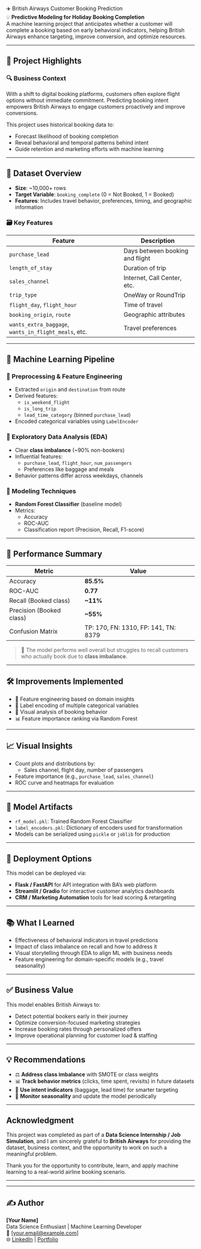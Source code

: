 ✈️ British Airways Customer Booking Prediction  
💡 **Predictive Modeling for Holiday Booking Completion**  
A machine learning project that anticipates whether a customer will complete a booking based on early behavioral indicators, helping British Airways enhance targeting, improve conversion, and optimize resources.

---

## 🌟 Project Highlights

### 🔍 Business Context  
With a shift to digital booking platforms, customers often explore flight options without immediate commitment. Predicting booking intent empowers British Airways to engage customers proactively and improve conversions.

This project uses historical booking data to:

- Forecast likelihood of booking completion
- Reveal behavioral and temporal patterns behind intent
- Guide retention and marketing efforts with machine learning

---

## 📂 Dataset Overview  

- **Size**: ~10,000+ rows  
- **Target Variable**: `booking_complete` (0 = Not Booked, 1 = Booked)  
- **Features**: Includes travel behavior, preferences, timing, and geographic information  

### 🗃 Key Features

| Feature | Description |
|--------|-------------|
| `purchase_lead` | Days between booking and flight |
| `length_of_stay` | Duration of trip |
| `sales_channel` | Internet, Call Center, etc. |
| `trip_type` | OneWay or RoundTrip |
| `flight_day`, `flight_hour` | Time of travel |
| `booking_origin`, `route` | Geographic attributes |
| `wants_extra_baggage`, `wants_in_flight_meals`, etc. | Travel preferences |

---

## 🧠 Machine Learning Pipeline

### 🔹 Preprocessing & Feature Engineering

- Extracted `origin` and `destination` from route  
- Derived features:
  - `is_weekend_flight`
  - `is_long_trip`
  - `lead_time_category` (binned `purchase_lead`)
- Encoded categorical variables using `LabelEncoder`

### 🔹 Exploratory Data Analysis (EDA)

- Clear **class imbalance** (~90% non-bookers)
- Influential features:
  - `purchase_lead`, `flight_hour`, `num_passengers`
  - Preferences like baggage and meals
- Behavior patterns differ across weekdays, channels

### 🔹 Modeling Techniques

- **Random Forest Classifier** (baseline model)  
- Metrics:
  - Accuracy
  - ROC-AUC
  - Classification report (Precision, Recall, F1-score)

---

## 🧪 Performance Summary  

| Metric | Value |
|--------|-------|
| Accuracy | **85.5%** |
| ROC-AUC | **0.77** |
| Recall (Booked class) | **~11%** |
| Precision (Booked class) | **~55%** |
| Confusion Matrix | TP: 170, FN: 1310, FP: 141, TN: 8379 |

> 🔎 The model performs well overall but struggles to recall customers who actually book due to **class imbalance**.

---

## 🛠 Improvements Implemented  

- 🧹 Feature engineering based on domain insights  
- 🔢 Label encoding of multiple categorical variables  
- 🔎 Visual analysis of booking behavior  
- 📊 Feature importance ranking via Random Forest

---

## 📈 Visual Insights

- Count plots and distributions by:
  - Sales channel, flight day, number of passengers
- Feature importance (e.g., `purchase_lead`, `sales_channel`)
- ROC curve and heatmaps for evaluation

---

## 💾 Model Artifacts

- `rf_model.pkl`: Trained Random Forest Classifier  
- `label_encoders.pkl`: Dictionary of encoders used for transformation  
- Models can be serialized using `pickle` or `joblib` for production

---

## 🚀 Deployment Options

This model can be deployed via:

- **Flask / FastAPI** for API integration with BA’s web platform  
- **Streamlit / Gradio** for interactive customer analytics dashboards  
- **CRM / Marketing Automation** tools for lead scoring & retargeting

---

## 📚 What I Learned

- Effectiveness of behavioral indicators in travel predictions  
- Impact of class imbalance on recall and how to address it  
- Visual storytelling through EDA to align ML with business needs  
- Feature engineering for domain-specific models (e.g., travel seasonality)

---

## ✅ Business Value

This model enables British Airways to:

- Detect potential bookers early in their journey  
- Optimize conversion-focused marketing strategies  
- Increase booking rates through personalized offers  
- Improve operational planning for customer load & staffing

---

## 💡 Recommendations

- ⚖️ **Address class imbalance** with SMOTE or class weights  
- 📊 **Track behavior metrics** (clicks, time spent, revisits) in future datasets  
- 🎯 **Use intent indicators** (baggage, lead time) for smarter targeting  
- 📆 **Monitor seasonality** and update the model periodically

--- 

## Acknowledgment

This project was completed as part of a **Data Science Internship / Job Simulation**, and I am sincerely grateful to **British Airways** for providing the dataset, business context, and the opportunity to work on such a meaningful problem.

Thank you for the opportunity to contribute, learn, and apply machine learning to a real-world airline booking scenario.

---

---

## ✍️ Author  
**[Your Name]**  
Data Science Enthusiast | Machine Learning Developer  
📧 [your.email@example.com]  
🌐 [LinkedIn](#) | [Portfolio](#)
